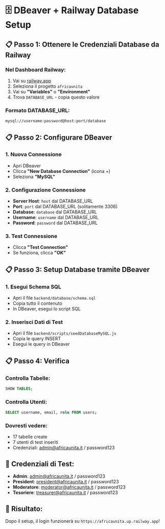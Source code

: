 # 🗄️ DBeaver + Railway Database Setup

## 📋 **Passo 1: Ottenere le Credenziali Database da Railway**

### Nel Dashboard Railway:
1. Vai su [railway.app](https://railway.app)
2. Seleziona il progetto `africaunita`
3. Vai su **"Variables"** o **"Environment"**
4. Trova `DATABASE_URL` - copia questo valore

### Formato DATABASE_URL:
```
mysql://username:password@host:port/database
```

## 📋 **Passo 2: Configurare DBeaver**

### 1. **Nuova Connessione**
- Apri DBeaver
- Clicca **"New Database Connection"** (icona +)
- Seleziona **"MySQL"**

### 2. **Configurazione Connessione**
- **Server Host**: `host` dal DATABASE_URL
- **Port**: `port` dal DATABASE_URL (solitamente 3306)
- **Database**: `database` dal DATABASE_URL
- **Username**: `username` dal DATABASE_URL
- **Password**: `password` dal DATABASE_URL

### 3. **Test Connessione**
- Clicca **"Test Connection"**
- Se funziona, clicca **"OK"**

## 📋 **Passo 3: Setup Database tramite DBeaver**

### 1. **Esegui Schema SQL**
- Apri il file `backend/database/schema.sql`
- Copia tutto il contenuto
- In DBeaver, esegui lo script SQL

### 2. **Inserisci Dati di Test**
- Apri il file `backend/scripts/seedDatabaseMySQL.js`
- Copia le query INSERT
- Esegui le query in DBeaver

## 📋 **Passo 4: Verifica**

### Controlla Tabelle:
```sql
SHOW TABLES;
```

### Controlla Utenti:
```sql
SELECT username, email, role FROM users;
```

### Dovresti vedere:
- 17 tabelle create
- 7 utenti di test inseriti
- Credenziali: admin@africaunita.it / password123

## 🔐 **Credenziali di Test:**
- **Admin**: admin@africaunita.it / password123
- **President**: president@africaunita.it / password123
- **Moderatore**: moderator@africaunita.it / password123
- **Tesoriere**: treasurer@africaunita.it / password123

## 🎯 **Risultato:**
Dopo il setup, il login funzionerà su `https://africaunita.up.railway.app`!
